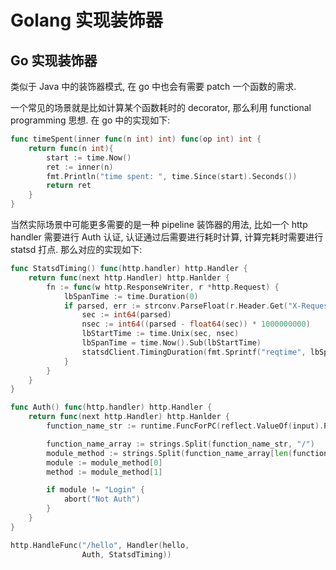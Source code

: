 # Golang 实现装饰器


## Go 实现装饰器

类似于 Java 中的装饰器模式, 在 go 中也会有需要 patch 一个函数的需求.

一个常见的场景就是比如计算某个函数耗时的 decorator, 那么利用 functional programming 思想. 在 go 中的实现如下:

```go
func timeSpent(inner func(n int) int) func(op int) int {
	return func(n int){
		start := time.Now()
		ret := inner(n)
		fmt.Println("time spent: ", time.Since(start).Seconds())
		return ret
	}
}
```

当然实际场景中可能更多需要的是一种 pipeline 装饰器的用法, 比如一个 http handler 需要进行 Auth 认证, 认证通过后需要进行耗时计算, 计算完耗时需要进行 statsd 打点. 那么对应的实现如下:

```go
func StatsdTiming() func(http.handler) http.Handler {
	return func(next http.Handler) http.Hanlder {
		fn := func(w http.ResponseWriter, r *http.Request) {
			lbSpanTime := time.Duration(0)
			if parsed, err := strconv.ParseFloat(r.Header.Get("X-Request-Start"), 64); err == nil {
				sec := int64(parsed)
				nsec := int64((parsed - float64(sec)) * 1000000000)
				lbStartTime := time.Unix(sec, nsec)
				lbSpanTime = time.Now().Sub(lbStartTime)
				statsdClient.TimingDuration(fmt.Sprintf("reqtime", lbSpanTime))
			}
		}
	}
}

func Auth() func(http.handler) http.Handler {
    return func(next http.Handler) http.Hanlder {
        function_name_str := runtime.FuncForPC(reflect.ValueOf(input).Pointer()).Name()

        function_name_array := strings.Split(function_name_str, "/")
        module_method := strings.Split(function_name_array[len(function_name_array)-1], ".")
        module := module_method[0]
        method := module_method[1]

        if module != "Login" {
            abort("Not Auth")
        }
    }
}

http.HandleFunc("/hello", Handler(hello,
                Auth, StatsdTiming))
```


